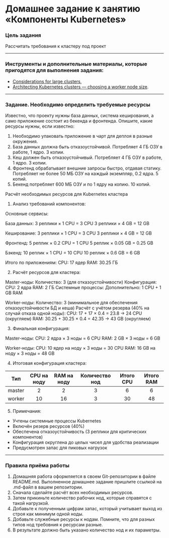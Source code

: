 # Домашнее задание к занятию «Компоненты Kubernetes»

### Цель задания

Рассчитать требования к кластеру под проект

------

### Инструменты и дополнительные материалы, которые пригодятся для выполнения задания:

- [Considerations for large clusters](https://kubernetes.io/docs/setup/best-practices/cluster-large/),
- [Architecting Kubernetes clusters — choosing a worker node size](https://learnk8s.io/kubernetes-node-size).

------

### Задание. Необходимо определить требуемые ресурсы
Известно, что проекту нужны база данных, система кеширования, а само приложение состоит из бекенда и фронтенда. Опишите, какие ресурсы нужны, если известно:

1. Необходимо упаковать приложение в чарт для деплоя в разные окружения. 
2. База данных должна быть отказоустойчивой. Потребляет 4 ГБ ОЗУ в работе, 1 ядро. 3 копии. 
3. Кеш должен быть отказоустойчивый. Потребляет 4 ГБ ОЗУ в работе, 1 ядро. 3 копии. 
4. Фронтенд обрабатывает внешние запросы быстро, отдавая статику. Потребляет не более 50 МБ ОЗУ на каждый экземпляр, 0.2 ядра. 5 копий. 
5. Бекенд потребляет 600 МБ ОЗУ и по 1 ядру на копию. 10 копий.


Расчёт необходимых ресурсов для Kubernetes кластера

1. Анализ требований компонентов:

Основные сервисы:

База данных:
3 реплики × 1 CPU = 3 CPU
3 реплики × 4 GB = 12 GB

Кеширование:
3 реплики × 1 CPU = 3 CPU
3 реплики × 4 GB = 12 GB

Фронтенд:
5 реплик × 0.2 CPU = 1 CPU
5 реплик × 0.05 GB = 0.25 GB

Бэкенд:
10 реплик × 1 CPU = 10 CPU
10 реплик × 0.6 GB = 6 GB

Итого по приложениям:
CPU: 17 ядер
RAM: 30.25 ГБ

2. Расчёт ресурсов для кластера:

Master-ноды:
Количество: 3 (для отказоустойчивости)
Конфигурация:
CPU: 2 ядра
RAM: 2 ГБ
Системные процессы:
Дополнительно: 1 CPU + 1 GB RAM

Worker-ноды:
Количество: 3 (минимальное для обеспечения отказоустойчивости БД и кеша)
Расчёт с учётом резерва (40% на случай отказа одной ноды):
CPU: 17 + 17 × 0.4 = 23.8 → 24 CPU (округляем)
RAM: 30.25 + 30.25 × 0.4 = 42.35 → 43 GB (округляем)

3. Финальная конфигурация:

Master-ноды:
CPU: 2 ядра × 3 ноды = 6 CPU
RAM: 2 GB × 3 ноды = 6 GB

Worker-ноды:
CPU: 10 ядер на ноду × 3 ноды = 30 CPU
RAM: 16 GB на ноду × 3 ноды = 48 GB

4. Итоговая конфигурация кластера:

Тип  | CPU на ноду | RAM на ноду | Количество нод | Итого CPU | Итого RAM |
:---: | :---: | :---: | :---: | :---: | :---: |
master | 2 | 2 | 3 | 6 | 6 |
worker | 10 | 16 | 3 | 30 | 48 |

5. Примечания:

- Учтены системные процессы Kubernetes
- Включён резерв ресурсов (40%)
- Обеспечена отказоустойчивость (3 реплики для критических компонентов)
- Конфигурация округлена до целых чисел для удобства реализации
- Предусмотрен запас для пиковых нагрузок

----

### Правила приёма работы

1. Домашняя работа оформляется в своем Git-репозитории в файле README.md. Выполненное домашнее задание пришлите ссылкой на .md-файл в вашем репозитории.
2. Сначала сделайте расчёт всех необходимых ресурсов.
3. Затем прикиньте количество рабочих нод, которые справятся с такой нагрузкой.
4. Добавьте к полученным цифрам запас, который учитывает выход из строя как минимум одной ноды. 
5. Добавьте служебные ресурсы к нодам. Помните, что для разных типов нод требовния к ресурсам разные. 
6. В результате должно быть указано количество нод и их параметры.

